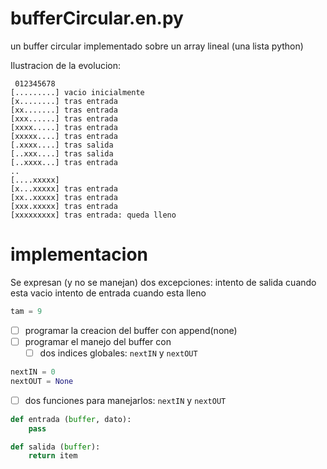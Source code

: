 # bufferCircular.en.py

un buffer circular implementado 
sobre un array lineal (una lista python)

Ilustracion de la evolucion:

```
 012345678
[.........] vacio inicialmente
[x........] tras entrada
[xx.......] tras entrada
[xxx......] tras entrada
[xxxx.....] tras entrada
[xxxxx....] tras entrada
[.xxxx....] tras salida
[..xxx....] tras salida
[..xxxx...] tras entrada
..
[....xxxxx] 
[x...xxxxx] tras entrada
[xx..xxxxx] tras entrada
[xxx.xxxxx] tras entrada
[xxxxxxxxx] tras entrada: queda lleno
```

# implementacion 

Se expresan (y no se manejan) dos excepciones:
    intento de salida cuando esta vacio
    intento de entrada cuando esta lleno

```python
tam = 9
```

- [ ] programar la creacion del buffer con append(none)
- [ ] programar el manejo del buffer con 
  - [ ] dos indices globales: `nextIN` y `nextOUT`

```python
nextIN = 0
nextOUT = None
```

  - [ ] dos funciones para manejarlos: `nextIN` y `nextOUT`

```python
def entrada (buffer, dato):
    pass

def salida (buffer):
    return item
```
